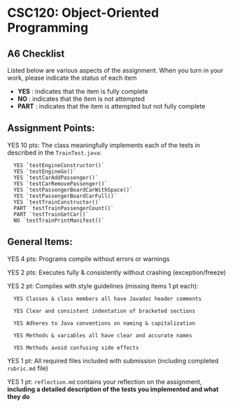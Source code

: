 # CSC120: Object-Oriented Programming
## A6 Checklist

Listed below are various aspects of the assignment.  When you turn in your work, please indicate the status of each item

- **YES** : indicates that the item is fully complete
- **NO** : indicates that the item is not attempted
- **PART** : indicates that the item is attempted but not fully complete


## Assignment Points:

YES 10 pts: The class meaningfully implements each of the tests in described in the `TrainTest.java`:

      YES `testEngineConstructor()`
      YES `testEngineGo()`
      YES `testCarAddPassenger()`
      YES `testCarRemovePassenger()`
      YES `testPassengerBoardCarWithSpace()`
      YES `testPassengerBoardCarFull()`
      YES `testTrainConstructor()`
      PART `testTrainPassengerCount()`
      PART `testTrainGetCar()`
      NO `testTrainPrintManifest()`

## General Items:

YES 4 pts: Programs compile without errors or warnings

YES 2 pts: Executes fully & consistently without crashing (exception/freeze)

YES 2 pt: Complies with style guidelines (missing items 1 pt each):

      YES Classes & class members all have Javadoc header comments

      YES Clear and consistent indentation of bracketed sections

      YES Adheres to Java conventions on naming & capitalization

      YES Methods & variables all have clear and accurate names

      YES Methods avoid confusing side effects

YES 1 pt: All required files included with submission (including completed `rubric.md` file)

YES 1 pt: `reflection.md` contains your reflection on the assignment, **including a detailed description of the tests you implemented and what they do**
